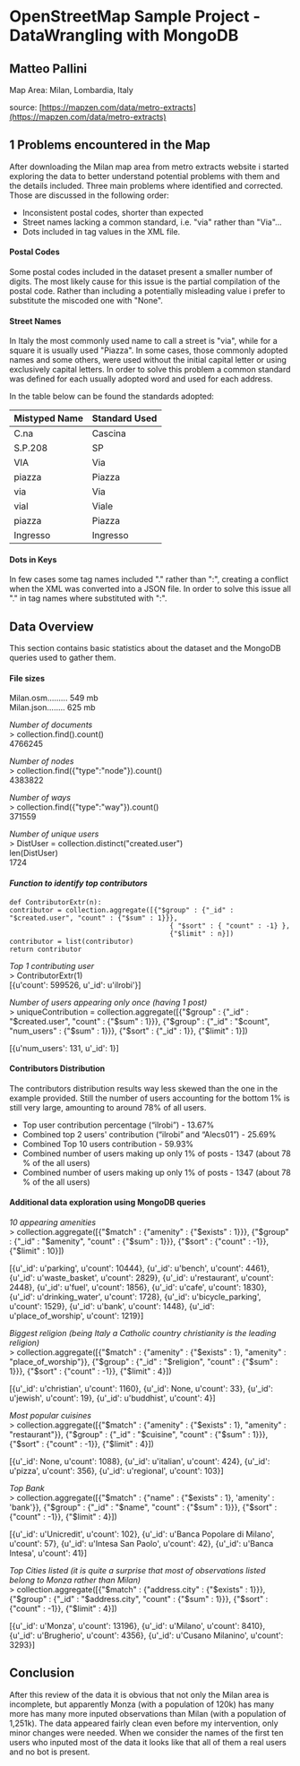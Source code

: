 # OpenStreetMap Sample Project - DataWrangling with MongoDB
## Matteo Pallini

Map Area: Milan, Lombardia, Italy

source:
[https://mapzen.com/data/metro-extracts](https://mapzen.com/data/metro-extracts)

## 1 Problems encountered in the Map
After downloading the Milan map area from metro extracts website i started exploring the data to better understand potential problems with them and the details included. Three main problems where identified and corrected. Those are discussed in the following order:
* Inconsistent postal codes, shorter than expected
* Street names lacking a common standard, i.e. "via" rather than "Via"...
* Dots included in tag values in the XML file. 

#### Postal Codes
Some postal codes included in the dataset present a smaller number of digits. The most likely cause for this issue is the partial compilation of the postal code. Rather than including a potentially misleading value i prefer to substitute the miscoded one with "None".

#### Street Names
In Italy the most commonly used name to call a street is "via", while for a square it is usually used "Piazza". In some cases, those commonly adopted names and some others, were used without the initial capital letter or using exclusively capital letters. In order to solve this problem a common standard was defined for each usually adopted word and used for each address.

In the table below can be found the standards adopted:

| Mistyped Name | Standard Used |
|---------------|:--------------|
| C.na | Cascina |
| S.P.208 | SP |
| VIA  | Via |
| piazza | Piazza |
| via | Via |
| vial | Viale |
| piazza | Piazza |
| Ingresso | Ingresso |


#### Dots in Keys
In few cases some tag names included "." rather than ":", creating a conflict when the XML was converted into a JSON file. In order to solve this issue all "." in tag names where substituted with ":".

## Data Overview
This section contains basic statistics about the dataset and the MongoDB queries used to gather them.

#### File sizes  

Milan.osm......... 549 mb  
Milan.json........ 625 mb  

*Number of documents*  
    > collection.find().count()                                                  
4766245  
                                      
*Number of nodes*  
    > collection.find({"type":"node"}).count()  
4383822  

*Number of ways*  
    > collection.find({"type":"way"}).count()  
371559  
                                               
*Number of unique users*  
    > DistUser = collection.distinct("created.user")  
    len(DistUser)  
1724  


                                              
#### *Function to identify top contributors*
	def ContributorExtr(n):
	contributor = collection.aggregate([{"$group" : {"_id" : "$created.user", "count" : {"$sum" : 1}}}, 
											{ "$sort" : { "count" : -1} },
											{"$limit" : n}])                                              
	contributor = list(contributor)
	return contributor
	
*Top 1 contributing user*  	
	> ContributorExtr(1)  
[{u'count': 599526, u'_id': u'ilrobi'}]

                                             
*Number of users appearing only once (having 1 post)*  
	> uniqueContribution = collection.aggregate([{"$group" : {"_id" : "$created.user", "count" : {"$sum" : 1}}}, 
							{"$group" : {"_id" : "$count", "num_users" : {"$sum" : 1}}}, 
							{"$sort" : {"_id" : 1}}, 
							{"$limit" : 1}])  

[{u'num_users': 131, u'_id': 1}]



#### Contributors Distribution
The contributors distribution results way less skewed than the one in the example provided. Still the number of users accounting for the bottom 1% is still very large, amounting to around 78% of all users.

* Top user contribution percentage (“ilrobi”) - 13.67%
* Combined top 2 users' contribution (“ilrobi” and “Alecs01”) - 25.69% 
* Combined Top 10 users contribution - 59.93%
* Combined number of users making up only 1% of posts - 1347 (about 78 % of the all users)
* Combined number of users making up only 1% of posts - 1347 (about 78 % of the all users)

#### Additional data exploration using MongoDB queries

*10 appearing amenities*               
	> collection.aggregate([{"$match" : {"amenity" : {"$exists" : 1}}},
				{"$group" : {"_id" : "$amenity", "count" : {"$sum" : 1}}}, 
				{"$sort" : {"count" : -1}}, 
				{"$limit" : 10}])                
 
[{u'_id': u'parking', u'count': 10444},
 {u'_id': u'bench', u'count': 4461},
 {u'_id': u'waste_basket', u'count': 2829},
 {u'_id': u'restaurant', u'count': 2448},
 {u'_id': u'fuel', u'count': 1856},
 {u'_id': u'cafe', u'count': 1830},
 {u'_id': u'drinking_water', u'count': 1728},
 {u'_id': u'bicycle_parking', u'count': 1529},
 {u'_id': u'bank', u'count': 1448},
 {u'_id': u'place_of_worship', u'count': 1219}]                      
                                              
*Biggest religion (being Italy a Catholic country christianity is the leading religion)*  
	> collection.aggregate([{"$match" : {"amenity" : {"$exists" : 1}, "amenity" : "place_of_worship"}},
              			{"$group" : {"_id" : "$religion", "count" : {"$sum" : 1}}},
                        	{"$sort" : {"count" : -1}}, 
                        	{"$limit" : 4}])

[{u'_id': u'christian', u'count': 1160},
 {u'_id': None, u'count': 33},
 {u'_id': u'jewish', u'count': 19},
 {u'_id': u'buddhist', u'count': 4}]

                                                                                    
*Most popular cuisines*  
	> collection.aggregate([{"$match" : {"amenity" : {"$exists" : 1}, "amenity" : "restaurant"}}, 
				{"$group" : {"_id" : "$cuisine", "count" : {"$sum" : 1}}},
				{"$sort" : {"count" : -1}}, 
				{"$limit" : 4}])

[{u'_id': None, u'count': 1088},
 {u'_id': u'italian', u'count': 424},
 {u'_id': u'pizza', u'count': 356},
 {u'_id': u'regional', u'count': 103}]       		


*Top Bank*  
	> collection.aggregate([{"$match" : {"name" : {"$exists" : 1}, 'amenity' : 'bank'}},
				{"$group" : {"_id" : "$name", "count" : {"$sum" : 1}}}, 
				{"$sort" : {"count" : -1}}, 
				{"$limit" : 4}])  

[{u'_id': u'Unicredit', u'count': 102},
 {u'_id': u'Banca Popolare di Milano', u'count': 57},
 {u'_id': u'Intesa San Paolo', u'count': 42},
 {u'_id': u'Banca Intesa', u'count': 41}]

*Top Cities listed (it is quite a surprise that most of observations listed belong to Monza rather than Milan)*  
	> collection.aggregate([{"$match" : {"address.city" : {"$exists" : 1}}},
				{"$group" : {"_id" : "$address.city", "count" : {"$sum" : 1}}}, 
				{"$sort" : {"count" : -1}}, 
				{"$limit" : 4}])

[{u'_id': u'Monza', u'count': 13196},
 {u'_id': u'Milano', u'count': 8410},
 {u'_id': u'Brugherio', u'count': 4356},
 {u'_id': u'Cusano Milanino', u'count': 3293}]


## Conclusion

After this review of the data it is obvious that not only the Milan area is incomplete, but apparently Monza (with a population of 120k) has many more has many more inputed observations than Milan (with a population of 1,251k). The data appeared fairly clean even before my intervention, only minor changes were needed. When we consider the names of the first ten users who inputed most of the data it looks like that all of them a real users and no bot is present.



